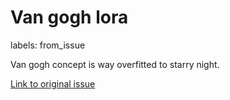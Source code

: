 # Van gogh lora

labels: from_issue

Van gogh concept is way overfitted to starry night. 

[Link to original issue](https://github.com/dmarx/bench-warmers/issues/41)